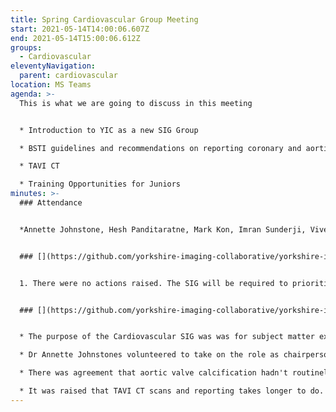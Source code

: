 ```yaml
---
title: Spring Cardiovascular Group Meeting
start: 2021-05-14T14:00:06.607Z
end: 2021-05-14T15:00:06.612Z
groups:
  - Cardiovascular
eleventyNavigation:
  parent: cardiovascular
location: MS Teams
agenda: >-
  This is what we are going to discuss in this meeting


  * Introduction to YIC as a new SIG Group

  * BSTI guidelines and recommendations on reporting coronary and aortic valve calcification

  * TAVI CT

  * Training Opportunities for Juniors
minutes: >-
  ### Attendance


  *Annette Johnstone, Hesh Panditaratne, Mark Kon, Imran Sunderji, Vivek Shrivastava, Claire Exley, Ruth Clarke, Matt Balerdi, Scott Stuart, Owen Bebb*


  ### [](https://github.com/yorkshire-imaging-collaborative/yorkshire-imaging-collaborative.github.io/blob/master/src/meetings/2021-05-14-Cardiac.md#actions)Actions


  1. There were no actions raised. The SIG will be required to prioritise work to focus on in future meetings, prior to the sharing solution going live.


  ### [](https://github.com/yorkshire-imaging-collaborative/yorkshire-imaging-collaborative.github.io/blob/master/src/meetings/2021-05-14-Cardiac.md#key-discussion-points)Key Discussion Points


  * The purpose of the Cardiovascular SIG was was for subject matter experts to decide and agree what to focus on as a collaborative.

  * Dr Annette Johnstones volunteered to take on the role as chairperson for the SIG.

  * There was agreement that aortic valve calcification hadn't routinely been implemented across the collaborative, and a consensus of using the guidelines was required.

  * It was raised that TAVI CT scans and reporting takes longer to do. Trusts were modifying NICE guidelines to adapt to capacity and their out of hours CT service. There was opportunity to work on this as a collaborative.
---
```


